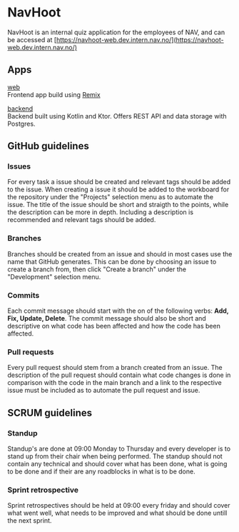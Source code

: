 # NavHoot

NavHoot is an internal quiz application for the employees of NAV, and can be accessed at [https://navhoot-web.dev.intern.nav.no/](https://navhoot-web.dev.intern.nav.no/)


## Apps

[web](web)\
Frontend app build using [Remix](https://remix.run/)

[backend](backend)\
Backend built using Kotlin and Ktor. Offers REST API and data storage with Postgres.


## GitHub guidelines

### Issues
For every task a issue should be created and relevant tags should be added to the issue. When creating a issue it should be added to the workboard for the repository under the "Projects" selection menu as to automate the issue. The title of the issue should be short and straigth to the points, while the description can be more in depth. Including a description is recommended and relevant tags should be added.
### Branches
Branches should be created from an issue and should in most cases use the name that GitHub generates. This can be done by choosing an issue to create a branch from, then click "Create a branch" under the "Development" selection menu.

### Commits
Each commit message should start with the on of the following verbs: **Add, Fix, Update, Delete**. The commit message should also be short and descriptive on what code has been affected and how the code has been affected.
### Pull requests
Every pull request should stem from a branch created from an issue. The description of the pull request should contain what code changes is done in comparison with the code in the main branch and a link to the respective issue must be included as to automate the pull request and issue.

## SCRUM guidelines

### Standup
Standup's are done at 09:00 Monday to Thursday and every developer is to stand up from their chair when being performed. The standup should not contain any technical and should cover what has been done, what is going to be done and if their are any roadblocks in what is to be done.

### Sprint retrospective
Sprint retrospectives should be held at 09:00 every friday and should cover what went well, what needs to be improved and what should be done untill the next sprint.